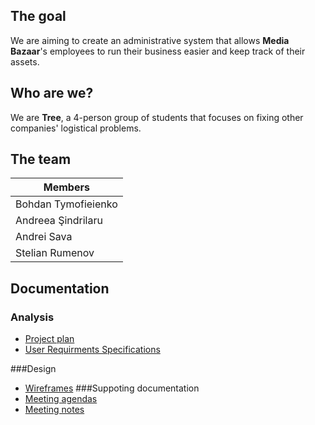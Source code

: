 ## The goal
We are aiming to create an administrative system that allows **Media Bazaar**'s employees to run their business easier and keep track of their assets.

## Who are we?
We are **Tree**, a 4-person group of students that focuses on fixing other companies' logistical problems.

## The team
|Members|
|-------------------|
|Bohdan Tymofieienko|
|Andreea Şindrilaru|
|Andrei Sava|
|Stelian Rumenov|

## Documentation

### Analysis
- [Project plan](https://git.fhict.nl/I454066/prj-cb07-group1/-/blob/master/Documentation/Project_plan.pdf)
- [User Requirments Specifications](https://git.fhict.nl/I454066/prj-cb07-group1/-/blob/master/DocumentationURS.pdf)

###Design
- [Wireframes](https://git.fhict.nl/I454066/prj-cb07-group1/-/tree/master/Documentation/Wireframes.pdf)
###Suppoting documentation
- [Meeting agendas](https://git.fhict.nl/I454066/prj-cb07-group1/-/tree/master/Documentation/Agendas)
- [Meeting notes](https://git.fhict.nl/I454066/prj-cb07-group1/-/tree/master/Documentation/Notes)

